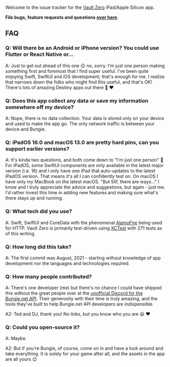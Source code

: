 Welcome to the issue tracker for the [Vault Zero](https://www.vaultzero.app/) iPad/Apple Silicon app.

**File bugs, feature requests and questions [over here](https://github.com/rslifka/vault-zero/issues)**.

## FAQ

### Q: Will there be an Android or iPhone version? You could use Flutter or React Native or...

A: Just to get out ahead of this one 😉 no, sorry. I'm just one person making something first and foremost that I find super useful. I've been quite enjoying Swift, SwiftUI and iOS development; that's enough for me. I realize that narrows down the folks who might find this useful, and that's OK! There's lots of amazing Destiny apps out there 🎉 ❤️

### Q: Does this app collect any data or save my information somewhere off my device?

A: Nope, there is no data collection. Your data is stored only on your device and used to make the app go. The only network traffic is between your device and Bungie.

### Q: iPadOS 16.0 and macOS 13.0 are pretty hard pins, can you support earlier versions?

A: It's kinda two questions, and both come down to "I'm just one person" 🙂 For iPadOS, some SwiftUI components are only available in the latest major version (i.e. 16) and I only have one iPad that auto-updates to the latest iPadOS version. That means it's all I can confidently test on. On macOS I have only my MacBook on the latest macOS. "But Slif, there are ways..." I know and I truly appreciate the advice and suggestions, but again - just me. I'd rather invest this time in adding new features and making sure what's there stays up and running.

### Q: What tech did you use?

A: Swift, SwiftUI and CoreData with the phenomenal [AlamoFire](https://github.com/Alamofire/Alamofire) being used for HTTP. Vault Zero is primarily test-driven using [XCTest](https://github.com/apple/swift-corelibs-xctest) with 271 tests as of this writing.

### Q: How long did this take?

A: The first commit was August, 2021 - starting without knowledge of app development nor the languages and technologies required.

### Q: How many people contributed?

A: There's one developer (me) but there's no chance I could have shipped this without the great people over at the [unofficial Discord for the Bungie.net API](https://discord.gg/E5uB4BW). Their generosity with their time is truly amazing, and the tools they've built to help Bungie.net API developers are indispensible.

A2: Ted and DJ, thank you! No links, but you know who you are 😃 ❤️

### Q: Could you open-source it?

A: Maybe.

A2: But if you're Bungie, of course, come on in and have a look around and take everything. It is solely for your game after all, and the assets in the app are all yours 😉
